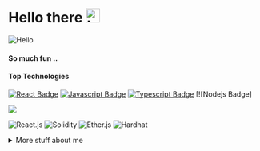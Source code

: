 # Hello there <img src="https://user-images.githubusercontent.com/1303154/88677602-1635ba80-d120-11ea-84d8-d263ba5fc3c0.gif" width="28px" alt="hi">


![Hello](https://media.giphy.com/media/FBeSx3itXlUQw/giphy.gif)

#### So much fun ..

#### Top Technologies

[![React Badge](https://img.shields.io/badge/-React-61DBFB?style=for-the-badge&labelColor=black&logo=react&logoColor=61DBFB)](#) [![Javascript Badge](https://img.shields.io/badge/-Javascript-F0DB4F?style=for-the-badge&labelColor=black&logo=javascript&logoColor=F0DB4F)](#) [![Typescript Badge](https://img.shields.io/badge/-Typescript-007acc?style=for-the-badge&labelColor=black&logo=typescript&logoColor=007acc)](#) [![Nodejs Badge]

<img src="https://yata-apix-a9caea66-ad78-425f-aa08-e292558ebb65.lss.locawebcorp.com.br/b7c7dbff38ae4f419c94ce8d2254b9d9.png"> 

![React.js](https://img.shields.io/badge/REACT.JS-lightgrey)
![Solidity](https://img.shields.io/badge/SOLIDITY-lightgrey)
![Ether.js](https://img.shields.io/badge/ETHERS.JS-lightgrey)
![Hardhat](https://img.shields.io/badge/HARDHAT-lightgrey)

<details>
<summary>
  More stuff about me
</summary>

<br >

Project Manager, self-taught Blockchain Developer 🚀 and full-time adventure seeker. Thanks for visiting and I'd love to [connect](https://www.linkedin.com/in/matisseacheen4/) [![Mail Badge](https://img.shields.io/badge/-@imatisseach-e84393?

![Anurag's GitHub stats](https://github-readme-stats.vercel.app/api?IMPWONG=anuraghazra&show_icons=true&theme=radical)


<img src="https://yata-apix-a9caea66-ad78-425f-aa08-e292558ebb65.lss.locawebcorp.com.br/b7c7dbff38ae4f419c94ce8d2254b9d9.png"> 
